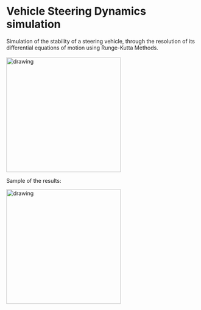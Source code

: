#  Vehicle Steering Dynamics simulation

Simulation of the stability of a steering vehicle, through the resolution of its differential equations of motion using Runge-Kutta Methods. <br><br><img src="https://user-images.githubusercontent.com/70666266/146541406-49025cc4-fd1b-49d6-bf8e-37e634e968c0.jpg" alt="drawing" width="300"/>

Sample of the results:

<img src="theta traseira m 0.6 m1 0.4 rk4 (h = 0.001).png" alt="drawing" width="300"/>
